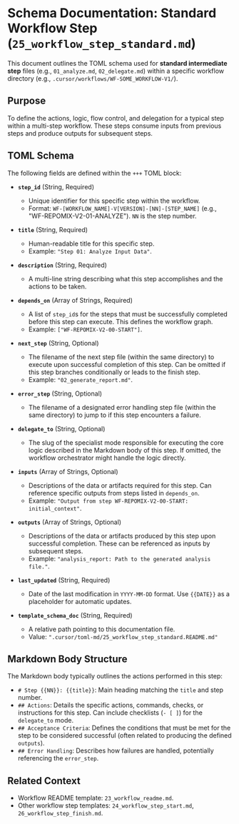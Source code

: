 # Schema Documentation: Standard Workflow Step (`25_workflow_step_standard.md`)

This document outlines the TOML schema used for **standard intermediate step** files (e.g., `01_analyze.md`, `02_delegate.md`) within a specific workflow directory (e.g., `.cursor/workflows/WF-SOME_WORKFLOW-V1/`).

## Purpose

To define the actions, logic, flow control, and delegation for a typical step within a multi-step workflow. These steps consume inputs from previous steps and produce outputs for subsequent steps.

## TOML Schema

The following fields are defined within the `+++` TOML block:

*   **`step_id`** (String, Required)
    *   Unique identifier for this specific step within the workflow.
    *   Format: `WF-[WORKFLOW_NAME]-V[VERSION]-[NN]-[STEP_NAME]` (e.g., "WF-REPOMIX-V2-01-ANALYZE"). `NN` is the step number.

*   **`title`** (String, Required)
    *   Human-readable title for this specific step.
    *   Example: `"Step 01: Analyze Input Data"`.

*   **`description`** (String, Required)
    *   A multi-line string describing what this step accomplishes and the actions to be taken.

*   **`depends_on`** (Array of Strings, Required)
    *   A list of `step_id`s for the steps that must be successfully completed before this step can execute. This defines the workflow graph.
    *   Example: `["WF-REPOMIX-V2-00-START"]`.

*   **`next_step`** (String, Optional)
    *   The filename of the next step file (within the same directory) to execute upon successful completion of this step. Can be omitted if this step branches conditionally or leads to the finish step.
    *   Example: `"02_generate_report.md"`.

*   **`error_step`** (String, Optional)
    *   The filename of a designated error handling step file (within the same directory) to jump to if this step encounters a failure.

*   **`delegate_to`** (String, Optional)
    *   The slug of the specialist mode responsible for executing the core logic described in the Markdown body of this step. If omitted, the workflow orchestrator might handle the logic directly.

*   **`inputs`** (Array of Strings, Optional)
    *   Descriptions of the data or artifacts required for this step. Can reference specific outputs from steps listed in `depends_on`.
    *   Example: `"Output from step WF-REPOMIX-V2-00-START: initial_context"`.

*   **`outputs`** (Array of Strings, Optional)
    *   Descriptions of the data or artifacts produced by this step upon successful completion. These can be referenced as inputs by subsequent steps.
    *   Example: `"analysis_report: Path to the generated analysis file."`.

*   **`last_updated`** (String, Required)
    *   Date of the last modification in `YYYY-MM-DD` format. Use `{{DATE}}` as a placeholder for automatic updates.

*   **`template_schema_doc`** (String, Required)
    *   A relative path pointing to this documentation file.
    *   Value: `".cursor/toml-md/25_workflow_step_standard.README.md"`

## Markdown Body Structure

The Markdown body typically outlines the actions performed in this step:

*   `# Step {{NN}}: {{title}}`: Main heading matching the `title` and step number.
*   `## Actions`: Details the specific actions, commands, checks, or instructions for this step. Can include checklists (`- [ ]`) for the `delegate_to` mode.
*   `## Acceptance Criteria`: Defines the conditions that must be met for the step to be considered successful (often related to producing the defined `outputs`).
*   `## Error Handling`: Describes how failures are handled, potentially referencing the `error_step`.

## Related Context

*   Workflow README template: `23_workflow_readme.md`.
*   Other workflow step templates: `24_workflow_step_start.md`, `26_workflow_step_finish.md`.